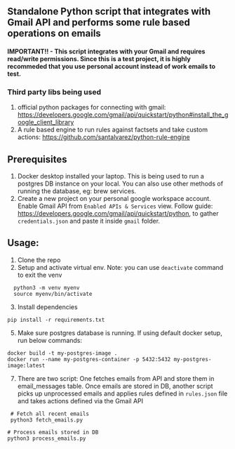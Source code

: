 
## **Standalone Python script that integrates with Gmail API and performs some rule based operations on emails**

#### IMPORTANT!! - This script integrates with your Gmail and requires read/write permissions. Since this is a test project, it is highly recommeded that you use personal account instead of work emails to test.

### Third party libs being used
1. official python packages for connecting with gmail: https://developers.google.com/gmail/api/quickstart/python#install_the_google_client_library
2. A rule based engine to run rules against factsets and take custom actions: https://github.com/santalvarez/python-rule-engine

## Prerequisites
1. Docker desktop installed your laptop.  This is being used to run a postgres DB instance on your local. You can also use other methods of running the database, eg: brew services. 
2. Create a new project on your personal google workspace account. Enable Gmail API from `Enabled APIs & Services` view.  Follow guide: https://developers.google.com/gmail/api/quickstart/python, to gather `credentials.json` and paste it inside `gmail` folder.  


## Usage: 
1. Clone the repo
2. Setup and activate virtual env.  Note: you can use `deactivate` command to exit the venv

```
  python3 -m venv myenv
  source myenv/bin/activate
```

3. Install dependencies

```
pip install -r requirements.txt
```

5. Make sure postgres database is running. If using default docker setup, run below commands:

```
docker build -t my-postgres-image .
docker run --name my-postgres-container -p 5432:5432 my-postgres-image:latest
```
   
7. There are two script:   One fetches emails from API and store them in email_messages table. Once emails are stored in DB, another script picks up unprocessed emails and applies rules defined in `rules.json` file and takes actions defined via the Gmail API

```
 # Fetch all recent emails 
 python3 fetch_emails.py

# Process emails stored in DB
python3 process_emails.py
``` 

